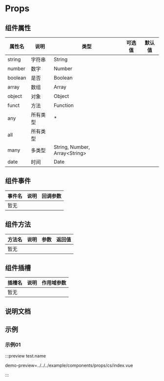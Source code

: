 # Props

<div class="compo-top"></div>


## 组件属性

<table class="compo-talbe-body">
  <thead>
    <tr class="compo-talbe-top">
      <th>属性名</th>
      <th>说明</th>
      <th>类型</th>
      <th>可选值</th>
      <th>默认值</th>
    </tr>
  </thead>
  <tbody>
    <tr class="compo-talbe-li">
      <td>string</td>
      <td>字符串</td>
      <td>String</td>
      <td></td>
      <td></td>
    </tr>
    <tr class="compo-talbe-li">
      <td>number</td>
      <td>数字</td>
      <td>Number</td>
      <td></td>
      <td></td>
    </tr>
    <tr class="compo-talbe-li">
      <td>boolean</td>
      <td>是否</td>
      <td>Boolean</td>
      <td></td>
      <td></td>
    </tr>
    <tr class="compo-talbe-li">
      <td>array</td>
      <td>数组</td>
      <td>Array</td>
      <td></td>
      <td></td>
    </tr>
    <tr class="compo-talbe-li">
      <td>object</td>
      <td>对象</td>
      <td>Object</td>
      <td></td>
      <td></td>
    </tr>
    <tr class="compo-talbe-li">
      <td>funct</td>
      <td>方法</td>
      <td>Function</td>
      <td></td>
      <td></td>
    </tr>
    <tr class="compo-talbe-li">
      <td>any</td>
      <td>所有类型</td>
      <td>*</td>
      <td></td>
      <td></td>
    </tr>
    <tr class="compo-talbe-li">
      <td>all</td>
      <td>所有类型</td>
      <td></td>
      <td></td>
      <td></td>
    </tr>
    <tr class="compo-talbe-li">
      <td>many</td>
      <td>多类型</td>
      <td>String, Number, Array&lt;String&gt;</td>
      <td></td>
      <td></td>
    </tr>
    <tr class="compo-talbe-li">
      <td>date</td>
      <td>时间</td>
      <td>Date</td>
      <td></td>
      <td></td>
    </tr>
  </tbody>
</table>


## 组件事件

<table class="compo-talbe-body">
  <thead>
    <tr class="compo-talbe-top">
      <th>事件名</th>
      <th>说明</th>
      <th>回调参数</th>
    </tr>
  </thead>
  <tbody>
    <tr class="compo-talbe-zw">
      <td colspan="5">暂无</td>
    </tr>
  </tbody>
</table>


## 组件方法

<table class="compo-talbe-body">
  <thead>
    <tr class="compo-talbe-top">
      <th>方法名</th>
      <th>说明</th>
      <th>参数</th>
      <th>返回值</th>
    </tr>
  </thead>
  <tbody>
    <tr class="compo-talbe-zw">
      <td colspan="5">暂无</td>
    </tr>
  </tbody>
</table>


## 组件插槽

<table class="compo-talbe-body">
  <thead>
    <tr class="compo-talbe-top">
      <th>插槽名</th>
      <th>说明</th>
      <th>作用域参数</th>
    </tr>
  </thead>
  <tbody>
    <tr class="compo-talbe-zw">
      <td colspan="5">暂无</td>
    </tr>
  </tbody>
</table>


## 说明文档

## 示例

### 示例01

<div class="compo-top"></div>


:::preview test.name

demo-preview=../../../example/components/props/cs/index.vue

:::